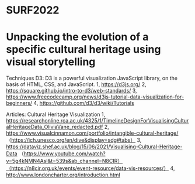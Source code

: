 # SURF2022 
# Unpacking the evolution of a specific cultural heritage using visual storytelling

Techniques
D3: D3 is a powerful visualization JavaScript library, on the basis of HTML, CSS, and JavaScript.
1, https://d3js.org/
2, https://square.github.io/intro-to-d3/web-standards/
3, https://www.freecodecamp.org/news/d3js-tutorial-data-visualization-for-beginners/
4, https://github.com/d3/d3/wiki/Tutorials


Articles:
Cultural Heritage Visualization
1, https://researchonline.rca.ac.uk/4325/1/TimelineDesignForVisualisingCulturalHeritageData_OliviaVane_redacted.pdf
2, https://www.visualcinnamon.com/portfolio/intangible-cultural-heritage/ （https://ich.unesco.org/en/dive&display=sdg#tabs）
3,  https://dataviz.shef.ac.uk/blog/15/06/2021/Visualising-Cultural-Heritage-Data （https://www.youtube.com/watch?v=5g4kNMN4AsI&t=539s&ab_channel=N8CIR）（https://n8cir.org.uk/events/event-resource/data-vis-resources/）
4, http://www.londoncharter.org/introduction.html
